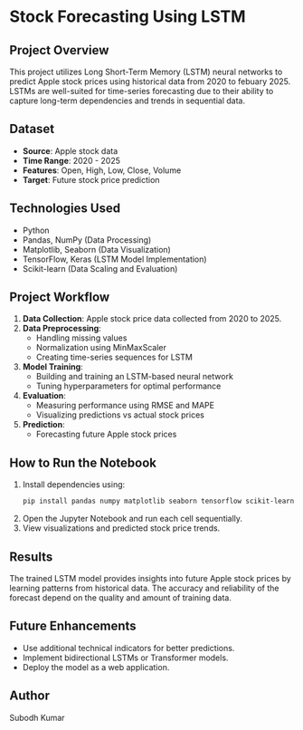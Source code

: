 # Stock Forecasting Using LSTM

## Project Overview
This project utilizes Long Short-Term Memory (LSTM) neural networks to predict Apple stock prices using historical data from 2020 to febuary 2025. LSTMs are well-suited for time-series forecasting due to their ability to capture long-term dependencies and trends in sequential data.

## Dataset
- **Source**: Apple stock data
- **Time Range**: 2020 - 2025
- **Features**: Open, High, Low, Close, Volume
- **Target**: Future stock price prediction

## Technologies Used
- Python
- Pandas, NumPy (Data Processing)
- Matplotlib, Seaborn (Data Visualization)
- TensorFlow, Keras (LSTM Model Implementation)
- Scikit-learn (Data Scaling and Evaluation)

## Project Workflow
1. **Data Collection**: Apple stock price data collected from 2020 to 2025.
2. **Data Preprocessing**:
   - Handling missing values
   - Normalization using MinMaxScaler
   - Creating time-series sequences for LSTM
3. **Model Training**:
   - Building and training an LSTM-based neural network
   - Tuning hyperparameters for optimal performance
4. **Evaluation**:
   - Measuring performance using RMSE and MAPE
   - Visualizing predictions vs actual stock prices
5. **Prediction**:
   - Forecasting future Apple stock prices

## How to Run the Notebook
1. Install dependencies using:
   ```sh
   pip install pandas numpy matplotlib seaborn tensorflow scikit-learn
   ```
2. Open the Jupyter Notebook and run each cell sequentially.
3. View visualizations and predicted stock price trends.

## Results
The trained LSTM model provides insights into future Apple stock prices by learning patterns from historical data. The accuracy and reliability of the forecast depend on the quality and amount of training data.

## Future Enhancements
- Use additional technical indicators for better predictions.
- Implement bidirectional LSTMs or Transformer models.
- Deploy the model as a web application.

## Author
Subodh Kumar

